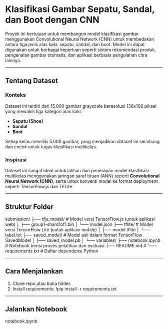 # Klasifikasi Gambar Sepatu, Sandal, dan Boot dengan CNN

Proyek ini bertujuan untuk membangun model klasifikasi gambar menggunakan Convolutional Neural Network (CNN) untuk membedakan antara tiga jenis alas kaki: sepatu, sandal, dan boot. Model ini dapat digunakan untuk berbagai keperluan seperti sistem rekomendasi produk, pengenalan gambar otomatis, dan aplikasi berbasis pengolahan citra lainnya.

---

## Tentang Dataset

### Konteks
Dataset ini terdiri dari 15.000 gambar grayscale beresolusi 136x102 piksel yang mewakili tiga kategori alas kaki:
- **Sepatu (Shoe)**
- **Sandal**
- **Boot**

Setiap kelas memiliki 5.000 gambar, yang menjadikan dataset ini seimbang dan cocok untuk tugas klasifikasi multikelas.

### Inspirasi
Dataset ini sangat ideal untuk latihan dan penerapan model klasifikasi multikelas menggunakan jaringan saraf tiruan (ANN) seperti **Convolutional Neural Network (CNN)**, serta untuk konversi model ke format deployment seperti TensorFlow.js dan TFLite.

---

## Struktur Folder
submission/
├── tfjs_model/ # Model versi TensorFlow.js (untuk aplikasi web)
│ ├── group1-shard1of1.bin
│ └── model.json
├── tflite/ # Model versi TensorFlow Lite (untuk aplikasi mobile)
│ ├── model.tflite
│ └── label.txt
├── saved_model/ # Model asli dalam format TensorFlow SavedModel
│ ├── saved_model.pb
│ └── variables/
├── notebook.ipynb # Notebook berisi proses pelatihan dan evaluasi
├── README.md # 
└── requirements.txt # Daftar dependensi Python

---

## Cara Menjalankan

1. Clone repo atau buka folder.
2. Install requirements:
   !pip install -r requirements.txt

---

## Jalankan Notebook
notebook.ipynb